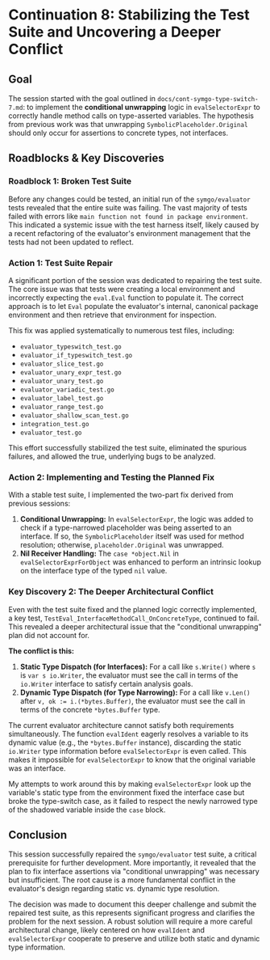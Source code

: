 # Continuation 8: Stabilizing the Test Suite and Uncovering a Deeper Conflict

## Goal

The session started with the goal outlined in `docs/cont-symgo-type-switch-7.md`: to implement the **conditional unwrapping** logic in `evalSelectorExpr` to correctly handle method calls on type-asserted variables. The hypothesis from previous work was that unwrapping `SymbolicPlaceholder.Original` should only occur for assertions to concrete types, not interfaces.

## Roadblocks & Key Discoveries

### Roadblock 1: Broken Test Suite
Before any changes could be tested, an initial run of the `symgo/evaluator` tests revealed that the entire suite was failing. The vast majority of tests failed with errors like `main function not found in package environment`. This indicated a systemic issue with the test harness itself, likely caused by a recent refactoring of the evaluator's environment management that the tests had not been updated to reflect.

### Action 1: Test Suite Repair
A significant portion of the session was dedicated to repairing the test suite. The core issue was that tests were creating a local environment and incorrectly expecting the `eval.Eval` function to populate it. The correct approach is to let `Eval` populate the evaluator's internal, canonical package environment and then retrieve that environment for inspection.

This fix was applied systematically to numerous test files, including:
- `evaluator_typeswitch_test.go`
- `evaluator_if_typeswitch_test.go`
- `evaluator_slice_test.go`
- `evaluator_unary_expr_test.go`
- `evaluator_unary_test.go`
- `evaluator_variadic_test.go`
- `evaluator_label_test.go`
- `evaluator_range_test.go`
- `evaluator_shallow_scan_test.go`
- `integration_test.go`
- `evaluator_test.go`

This effort successfully stabilized the test suite, eliminated the spurious failures, and allowed the true, underlying bugs to be analyzed.

### Action 2: Implementing and Testing the Planned Fix
With a stable test suite, I implemented the two-part fix derived from previous sessions:
1.  **Conditional Unwrapping:** In `evalSelectorExpr`, the logic was added to check if a type-narrowed placeholder was being asserted to an interface. If so, the `SymbolicPlaceholder` itself was used for method resolution; otherwise, `placeholder.Original` was unwrapped.
2.  **Nil Receiver Handling:** The `case *object.Nil` in `evalSelectorExprForObject` was enhanced to perform an intrinsic lookup on the interface type of the typed `nil` value.

### Key Discovery 2: The Deeper Architectural Conflict
Even with the test suite fixed and the planned logic correctly implemented, a key test, `TestEval_InterfaceMethodCall_OnConcreteType`, continued to fail. This revealed a deeper architectural issue that the "conditional unwrapping" plan did not account for.

**The conflict is this:**
1.  **Static Type Dispatch (for Interfaces):** For a call like `s.Write()` where `s` is `var s io.Writer`, the evaluator must see the call in terms of the `io.Writer` interface to satisfy certain analysis goals.
2.  **Dynamic Type Dispatch (for Type Narrowing):** For a call like `v.Len()` after `v, ok := i.(*bytes.Buffer)`, the evaluator must see the call in terms of the concrete `*bytes.Buffer` type.

The current evaluator architecture cannot satisfy both requirements simultaneously. The function `evalIdent` eagerly resolves a variable to its dynamic value (e.g., the `*bytes.Buffer` instance), discarding the static `io.Writer` type information before `evalSelectorExpr` is even called. This makes it impossible for `evalSelectorExpr` to know that the original variable was an interface.

My attempts to work around this by making `evalSelectorExpr` look up the variable's static type from the environment fixed the interface case but broke the type-switch case, as it failed to respect the newly narrowed type of the shadowed variable inside the `case` block.

## Conclusion

This session successfully repaired the `symgo/evaluator` test suite, a critical prerequisite for further development. More importantly, it revealed that the plan to fix interface assertions via "conditional unwrapping" was necessary but insufficient. The root cause is a more fundamental conflict in the evaluator's design regarding static vs. dynamic type resolution.

The decision was made to document this deeper challenge and submit the repaired test suite, as this represents significant progress and clarifies the problem for the next session. A robust solution will require a more careful architectural change, likely centered on how `evalIdent` and `evalSelectorExpr` cooperate to preserve and utilize both static and dynamic type information.

